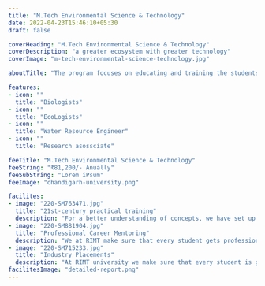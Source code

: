 ```yaml
---
title: "M.Tech Environmental Science & Technology"
date: 2022-04-23T15:46:10+05:30
draft: false

coverHeading: "M.Tech Environmental Science & Technology"
coverDescription: "a greater ecosystem with greater technology"
coverImage: "m-tech-environmental-science-technology.jpg"

aboutTitle: "The program focuses on educating and training the students to use their engineering knowledge for the betterment of nature. Environmental Chemistry, Environmental Microbiology, Water Supply Management, Waste Water Management, Municipal Water Treatment, Industrial Water Treatment, Applied Statistics for Environmental Engineering, Environmental Impact Assessment, Industrial Pollution Prevention, Air Pollution Control, Solid and Hazardous Waste Management, Ecological Engineering, and Environmental Biotechnology are among the advanced topics covered in the programme."

features:
- icon: ""
  title: "Biologists"
- icon: ""
  title: "EcoLogists"
- icon: ""
  title: "Water Resource Engineer"
- icon: ""
  title: "Research asossciate"

feeTitle: "M.Tech Environmental Science & Technology"
feeString: "₹81,200/- Anually"
feeSubString: "Lorem iPsum"
feeImage: "chandigarh-university.png"

facilites:
- image: "220-SM763471.jpg"
  title: "21st-century practical training"
  description: "For a better understanding of concepts, we have set up advanced 21st-century tools equipped with advanced training methods so that students can learn every concept practically in a better way."
- image: "220-SM881904.jpg"
  title: "Professional Career Mentoring"
  description: "We at RIMT make sure that every student gets professional career mentoring from the industry experts to set career targets & for this we have created a career & placement cell too."
- image: "220-SM715233.jpg"
  title: "Industry Placements"
  description: "At RIMT university we make sure that every student is getting placed, each year more than 500 companies visit the campus of RIMT to hire our brightest of the talents"
facilitesImage: "detailed-report.png"
---
```


